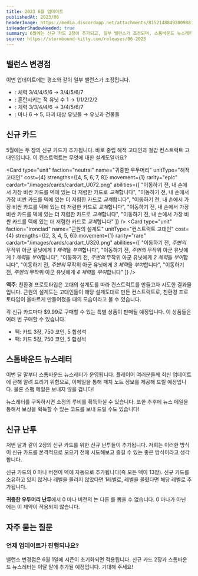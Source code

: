 ```yaml
---
title: 2023 6월 업데이트
publishedAt: 2023/06
headerImage: https://media.discordapp.net/attachments/815214884920098817/1113480826668187728/image.png
isHeaderShadowNeeded: true
summary: 6월에는 신규 카드 2장이 추가되고, 일부 밸런스가 조정되며, 스톰바운드 뉴스레터가 추가됩니다!
source: https://stormbound-kitty.com/releases/06-2023
---
```


<script>
    import Old from "$components/Old.svelte";
    import ImageBlock from "$components/ImageBlock.svelte";
    import FlexibleList from "$components/FlexibleList.svelte";
    import Icon from "$components/Icon.svelte";
    import Card from "$components/Card.svelte";
    import CardLink from "$components/CardLink.svelte";
    import Comment from "$components/Comment.svelte";
    import DiscountedBrawl from "$components/DiscountedBrawl.md";
</script>

## 밸런스 변경점
이번 업데이트에는 평소와 같이 일부 밸런스가 조정됩니다.

  - <CardLink target="공포의 괴물" />: 체력 <Old>3/4/4/5/6</Old> → 3/4/5/6/7
  - <CardLink target="골판지 대저택" />: 혼란시키는 적 유닛 수 <Old>1</Old> → 1/1/2/2/2
  - <CardLink target="전우" />: 체력 <Old>3/3/4/4/6</Old> → 3/4/5/6/7
  - <CardLink target="조류 추적자" />: 마나 <Old>6</Old> → 5, 파괴 대상 <Old>유닛들</Old> → 유닛과 건물들

## 신규 카드
5월에는 두 장의 신규 카드가 추가됩니다. 바로 중립 해적 고대인과 철갑 컨스트럭트 고대인입니다. 이 컨스트럭트는 무엇에 대한 설계도일까요?

<Card type="unit" faction="neutral" name="귀중한 우두머리" unitType="해적 고대인" cost={4} strengths={[4, 5, 6, 7, 8]} movement={1} rarity="epic" cardart="/images/cards/cardart_U072.png" abilities={[
    "이동하기 전, 내 손에서 가장 비싼 카드를 덱에 있는 더 저렴한 카드로 *교체*합니다",
    "이동하기 전, 내 손에서 가장 비싼 카드를 덱에 있는 더 저렴한 카드로 *교체*합니다",
    "이동하기 전, 내 손에서 가장 비싼 카드를 덱에 있는 더 저렴한 카드로 *교체*합니다",
    "이동하기 전, 내 손에서 가장 비싼 카드를 덱에 있는 더 저렴한 카드로 *교체*합니다",
    "이동하기 전, 내 손에서 가장 비싼 카드를 덱에 있는 더 저렴한 카드로 *교체*합니다"
]} />
<Card type="unit" faction="ironclad" name="근원의 설계도" unitType="컨스트럭트 고대인" cost={4} strengths={[2, 3, 4, 5, 6]} movement={1} rarity="rare" cardart="/images/cards/cardart_U320.png" abilities={[
    "이동하기 전, *주변의* 무작위 아군 유닛에게 *1 체력*을 *부여*합니다",
    "이동하기 전, *주변의* 무작위 아군 유닛에게 *1 체력*을 *부여*합니다",
    "이동하기 전, *주변의* 무작위 아군 유닛에게 *2 체력*을 *부여*합니다",
    "이동하기 전, *주변의* 무작위 아군 유닛에게 *3 체력*을 *부여*합니다",
    "이동하기 전, *주변의* 무작위 아군 유닛에게 *4 체력*을 *부여*합니다"
]} />

<Comment>

**역주**: 친환경 프로토타입은 고대의 설계도를 따라 컨스트럭트를 만들고자 시도한 결과물입니다. 근원의 설계도는 고대인들이 해당 설계도대로 만든 컨스트럭트로, 친환경 프로토타입이 올바르게 만들어졌을 때의 모습이라고 볼 수 있습니다.

</Comment>

각 신규 카드마다 $9.99로 구매할 수 있는 특별 상품이 판매될 예정입니다. 이 상품들은 여러 번 구매할 수 있습니다.

  - <CardLink target="귀중한 우두머리" /> 팩: 카드 3장, <Icon type="coin" /> 750 코인, <Icon type="stone" /> 5 합성석
  - <CardLink target="근원의 설계도" /> 팩: 카드 5장, <Icon type="coin" /> 750 코인, <Icon type="stone" /> 5 합성석

## 스톰바운드 뉴스레터
<ImageBlock position="right" src="https://cdn.sanity.io/images/5hlpazgd/production/8158743100e424e96dcad33c1f1faae4f1a103e2-1055x1876.png#screenshot">

이번 달 말부터 스톰바운드 뉴스레터가 운영됩니다. 플레이어 여러분들께 최신 업데이트에 관해 알려 드리기 위함으로, 이메일을 통해 패치 노트 정보를 제공해 드릴 예정입니다. 물론 스팸 메일은 보내지 않을 겁니다!

뉴스레터를 구독하시면 소정의 루비를 획득하실 수 있습니다. 또한 추후에 뉴스 메일을 통해서 보상을 획득할 수 있는 코드를 보내 드릴 수도 있습니다!

</ImageBlock>

## 신규 난투
저번 달과 같이 2장의 신규 카드를 위한 신규 난투들이 추가됩니다. 저희는 이러한 방식이 신규 카드를 본격적으로 모으기 전에 시도해보고 즐길 수 있는 좋은 방식이라고 생각합니다.

신규 카드의 0 마나 버전이 덱에 자동으로 추가됩니다(즉 모든 덱이 13장). 신규 카드를 소유하고 있지 않거나 레벨을 올리지 않았다면 1레벨로, 레벨을 올렸다면 해당 레벨로 추가됩니다.

**귀중한 우두머리 난투**에서 0 마나 버전의 <CardLink target="귀중한 우두머리" />는 다른 <CardLink target="귀중한 우두머리" />를 뽑을 수 없습니다. 0 마나가 아닌 <CardLink target="귀중한 우두머리" />에는 이 제약이 적용되지 않습니다.

## 자주 묻는 질문
### 언제 업데이트가 진행되나요?
밸런스 변경점은 6월 1일에 시즌이 초기화되면 적용됩니다. 신규 카드 2장과 스톰바운드 뉴스레터는 이달 말에 추가될 예정입니다. 기대해 주세요!